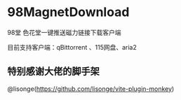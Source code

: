 # 98MagnetDownload
98堂 色花堂一键推送磁力链接下载客户端


目前支持客户端：qBittorrent 、115网盘、aria2























## 特别感谢大佬的脚手架

@lisonge(https://github.com/lisonge/vite-plugin-monkey)


